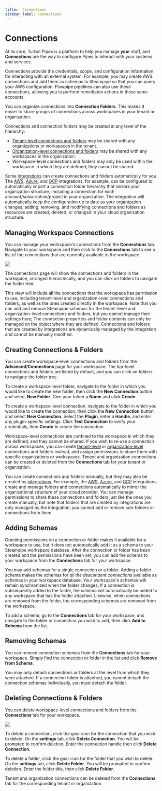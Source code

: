 ```yaml
---
title:  Connections
sidebar_label: Connections
---
```


# Connections

At its core, Turbot Pipes is a platform to help you manage **your** stuff, and **Connections** are the way to configure Pipes to interact with your systems and services.

Connections provide the credentials, scope, and configuration information for interacting with an external system.  For example, you may create AWS connections and add them as schemas to Steampipe so that you can query your AWS configuration.  Flowpipe pipelines can also use these connections, allowing you to perform remediaton actions in those same accounts.

You can organize connections into **Connection Folders**. This makes it easier to share groups of connections across workspaces in your tenant or organization.

Connections and connection folders may be created at any level of the hierarchy:
- [Tenant-level connections and folders](/pipes/docs/tenants/connections) may be shared with any organizations or workspaces in the tenant.
- [Organization-level connections and folders](/pipes/docs/org-connections) may be shared with any workspaces in the organization.
- Workspace-level connections and folders may only be used within the workspace in which they are defined; they cannot be shared.


Some [Integrations](/pipes/docs/integrations) can create connections and folders automatically for you.  The [AWS](/pipes/docs/integrations/aws), [Azure](/pipes/docs/integrations/azure), and [GCP](/pipes/docs/integrations/gcp) integrations, for example, can be configured to automatically import a connection folder hierarchy that mirrors your organization structure, including a connection for each account/subscription/project in your organization.  The integration will automatically keep the configuration up to date as your organization changes, adding, removing, and modifying connections and folders as resources are created, deleted, or changed in your cloud organization structure.


## Managing Workspace Connections

You can manage your workspace's connections from the **Connections** tab.  Navigate to your workspace and then click to the **Connections** tab to see a list of the connections that are currently available to the workspace.   

![](/images/docs/pipes/pipes_workspace_connections.png)

The connections page will show the connections and folders in the workspace, arranged hierarchically, and you can click on folders to navigate the folder tree.   

This view will include all the connections that the workspace has permission to use, including tenant-level and organization-level connections and folders, as well as the ones created directly in the workspace.  Note that you can add and remove Steampipe schemas for the tenant-level and organization-level connections and folders, but you cannot manage their settings here;  The connection properties and folder contents can only be managed on the object where they are defined.  Connections and folders that are created by integrations are dynamically managed by the integration and cannot be manually modified.


## Creating Connections & Folders

You can create workspace-level connections and folders from the **Advanced/Connections** page for your workspace.   The top-level connections and folders are listed by default, and you can click on folders to navigate the folder tree.

To create a workspace-level folder, navigate to the folder in which you would like to create the new folder, then click the **New Connection** button and select **New Folder**.  Give your folder a **Name** and click **Create**.

To create a workspace-level connection, navigate to the folder in which you would like to create the connection, then click the **New Connection** button and select **New Connection**.  Select the **Plugin**, enter a **Handle**, and enter any plugin-specific settings.  Click **Test Connection** to verify your credentials, then **Create** to create the connection.

Workspace-level connections are confined to the workspace in which they are defined, and they cannot be shared.  If you wish to re-use a connection across workspaces, you can create [tenant-level](/pipes/docs/tenants/connections.md) or [organization-level](/pipes/docs/org-connections.md) connections and folders instead, and assign permissions to share them with specific organizations or workspaces.  Tenant and organization connections can be created or deleted from the **Connections** tab for your tenant or organization.
 

You can create connections and folders manually, but they may also be created by [integrations](/pipes/docs/integrations/).  For example, the [AWS](/pipes/docs/integrations/aws), [Azure](/pipes/docs/integrations/azure), and [GCP](/pipes/docs/integrations/gcp) integrations create and manage folders and connections automatically to mirror the organizational structure of your cloud provider.  You can manage permissions to share these connections and folders just like the ones you create manually, but note that folders that are created by integrations are only managed by the integration; you cannot add or remove sub-folders or connections from them.


## Adding Schemas

Granting permissions on a connection or folder makes it available for a workspace to use, but it does not automatically add it as a schema to your Steampipe workspace database.   After the connection or folder has been created and the permissions have been set, you can add the schema to your workspace from the **Connections** tab for your workspace. 

You may add schemas for a single connection or a folder.  Adding a folder schema makes the schemas for *all the descendent connections* available as schemas in your workspace database.  Your workspace's schemas will remain synchronized when the folder changes;  If a connection is subsequently added to the folder, the schema will automatically be added to any workspace that has the folder attached.  Likewise, when connections are removed from the folder, the corresponding schemas are removed from the workspace.

To add a schema, go to the **Connections** tab for your workspace, and navigate to the folder or connection you wish to add, then click **Add to Schema** from the list.


## Removing Schemas
You can remove connection schemas from the **Connections** tab for your workspace.  Simply find the connection or folder in the list and click **Remove from Schema**.

You may only detach connections or folders at the level from which they were attached.  If a connection folder is attached, you cannot detach the connection schemas individually, you must detach the folder.


## Deleting Connections & Folders
You can delete workspace-level connections and folders from the **Connections** tab for your workspace.  

![](/images/docs/pipes/pipes_workspace_connection_advanced.png)


To delete a connection, click the gear icon for the connection that you wish to delete.  On the **settings** tab, click  **Delete Connection**.  You will be prompted to confirm deletion. Enter the connection handle then click **Delete Connection**.

To delete a folder, click the gear icon for the folder that you wish to delete.  On the **settings** tab, click **Delete Folder**.  You will be prompted to confirm deletion. Enter the folder title, then click **Delete Folder**.

Tenant and organization connections can be deleted from the **Connections** tab for the corresponding tenant or organization.